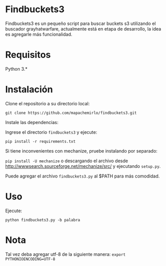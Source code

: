 # Findbuckets3
Findbuckets3 es un pequeño script para buscar buckets s3 utilizando el buscador grayhatwarfare, actualmente está en etapa de desarrollo, la idea es agregarle más funcionalidad.

# Requisitos
Python 3.*

# Instalación
Clone el repositorio a su directorio local:

`git clone https://github.com/mapachemirlo/findbuckets3.git`

Instale las dependencias:

Ingrese el directorio `findbuckets3` y ejecute:

`pip install -r requirements.txt`

Si tiene inconvenientes con mechanize, pruebe instalando por separado:

`pip install -U mechanize` o descargando el archivo desde http://wwwsearch.sourceforge.net/mechanize/src/ y ejecutando `setup.py`.

Puede agregar el archivo `findbuckets3.py` al $PATH para más comodidad.

# Uso
Ejecute:

`python findbuckets3.py -b palabra`

# Nota
Tal vez deba agregar utf-8 de la siguiente manera:
`export PYTHONIOENCODING=UTF-8`
